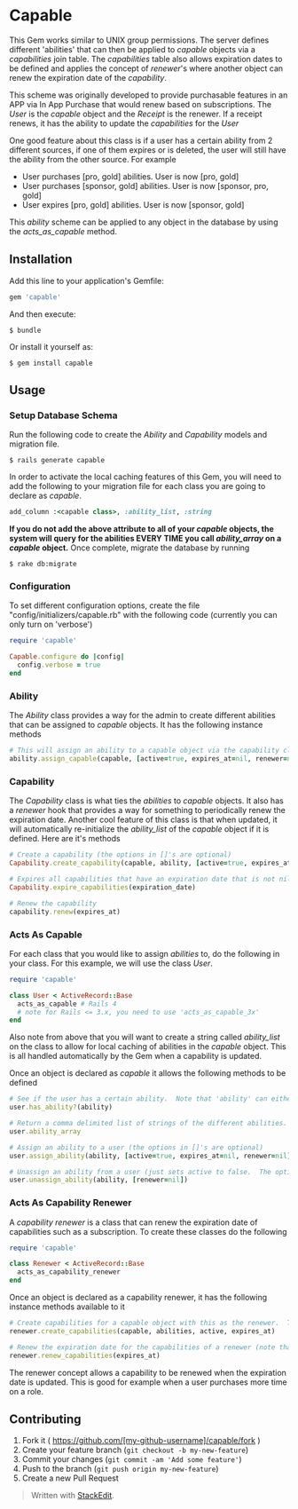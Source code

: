 # Capable

This Gem works similar to UNIX group permissions.  The server defines different 'abilities' that can then be applied to *capable* objects via a *capabilities* join table.  The *capabilities* table also allows expiration dates to be defined and applies the concept of *renewer*'s where another object can renew the expiration date of the *capability*.

This scheme was originally developed to provide purchasable features in an APP via In App Purchase that would renew based on subscriptions.  The *User* is the *capable* object and the *Receipt* is the renewer.  If a receipt renews, it has the ability to update the *capabilities* for the *User*

One good feature about this class is if a user has a certain ability from 2 different sources, if one of them expires or is deleted, the user will still have the ability from the other source.  For example

 - User purchases [pro, gold] abilities.  User is now [pro, gold]
 - User purchases [sponsor, gold] abilities.  User is now [sponsor, pro, gold]
 - User expires [pro, gold] abilities.  User is now [sponsor, gold]

This *ability* scheme can be applied to any object in the database by using the *acts_as_capable* method.

## Installation

Add this line to your application's Gemfile:

```ruby
gem 'capable'
```

And then execute:

    $ bundle

Or install it yourself as:

    $ gem install capable

## Usage

### Setup Database Schema

Run the following code to create the *Ability* and *Capability* models and migration file.

    $ rails generate capable

In order to activate the local caching features of this Gem, you will need to add the following to your migration file for each class you are going to declare as *capable*.

```ruby
add_column :<capable class>, :ability_list, :string
```

**If you do not add the above attribute to all of your *capable* objects, the system will query for the abilities EVERY TIME you call *ability_array* on a *capable* object.**  Once complete, migrate the database by running

    $ rake db:migrate

### Configuration

To set different configuration options, create the file "config/initializers/capable.rb" with the following code (currently you can only turn on 'verbose')

```ruby
require 'capable'

Capable.configure do |config|
  config.verbose = true
end
```

### Ability

The *Ability* class provides a way for the admin to create different abilities that can be assigned to *capable* objects.  It has the following instance methods

```ruby
# This will assign an ability to a capable object via the capability class (the options in []'s are optional)
ability.assign_capable(capable, [active=true, expires_at=nil, renewer=nil])
```

### Capability

The *Capability* class is what ties the *abilities* to *capable* objects.  It also has a *renewer* hook that provides a way for something to periodically renew the expiration date.  Another cool feature of this class is that when updated, it will automatically re-initialize the *ability_list* of the *capable* object if it is defined.  Here are it's methods

```ruby
# Create a capability (the options in []'s are optional)
Capability.create_capability(capable, ability, [active=true, expires_at=nil, renewer=nil])

# Expires all capabilities that have an expiration date that is not nil and is older than the passed in date (sets active to false).  This will automatically update the abilities of the corresponding capable object
Capability.expire_capabilities(expiration_date)

# Renew the capability
capability.renew(expires_at)
```

### Acts As Capable

For each class that you would like to assign *abilities* to, do the following in your class.  For this example, we will use the class *User*.

```ruby
require 'capable'

class User < ActiveRecord::Base
  acts_as_capable # Rails 4
  # note for Rails <= 3.x, you need to use 'acts_as_capable_3x'
end
```

Also note from above that you will want to create a string called *ability_list* on the class to allow for local caching of abilities in the *capable* object.  This is all handled automatically by the Gem when a capability is updated.

Once an object is declared as *capable* it allows the following methods to be defined

```ruby
# See if the user has a certain ability.  Note that 'ability' can either be an ability object OR the 'ability' string attribute of an ability object
user.has_ability?(ability)

# Return a comma delimited list of strings of the different abilities.  This is useful for example when serializing the object over an API.  The mobile client can simply work off of this array.
user.ability_array

# Assign an ability to a user (the options in []'s are optional)
user.assign_ability(ability, [active=true, expires_at=nil, renewer=nil])

# Unassign an ability from a user (just sets active to false.  The options in []'s are optional)
user.unassign_ability(ability, [renewer=nil])
```
### Acts As Capability Renewer

A *capability renewer* is a class that can renew the expiration date of capabilities such as a subscription.  To create these classes do the following

```ruby
require 'capable'

class Renewer < ActiveRecord::Base
  acts_as_capability_renewer
end
```

Once an object is declared as a capability renewer, it has the following instance methods available to it

```ruby
# Create capabilities for a capable object with this as the renewer.  This will only create the capabilities if capable is not nil, the abilities array has values, and the current count of the capabilities is 0
renewer.create_capabilities(capable, abilities, active, expires_at)

# Renew the expiration date for the capabilities of a renewer (note that this sets active attribute based on the current date so if it is in the past, active will be set to 'false')
renewer.renew_capabilities(expires_at)
```

The renewer concept allows a capability to be renewed when the expiration date is updated.  This is good for example when a user purchases more time on a role.

## Contributing

1. Fork it ( https://github.com/[my-github-username]/capable/fork )
2. Create your feature branch (`git checkout -b my-new-feature`)
3. Commit your changes (`git commit -am 'Add some feature'`)
4. Push to the branch (`git push origin my-new-feature`)
5. Create a new Pull Request

> Written with [StackEdit](https://stackedit.io/).